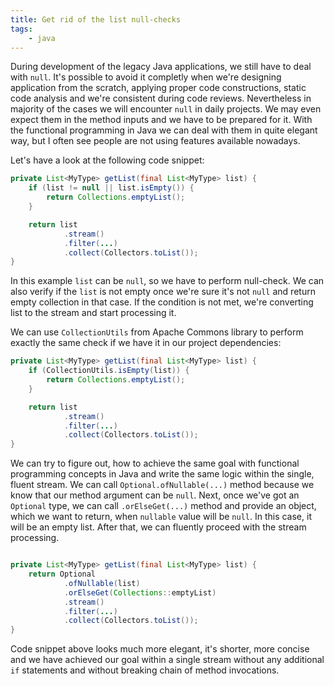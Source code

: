 ```yaml
---
title: Get rid of the list null-checks
tags:
    - java
---
```


During development of the legacy Java applications, we still have to deal with `null`. It's possible to avoid it completly when we're designing application from the scratch, applying proper code constructions, static code analysis and we're consistent during code reviews. Nevertheless in majority of the cases we will encounter `null` in daily projects. We may even expect them in the method inputs and we have to be prepared for it. With the functional programming in Java we can deal with them in quite elegant way, but I often see people are not using features available nowadays.

Let's have a look at the following code snippet:

```java
private List<MyType> getList(final List<MyType> list) {
    if (list != null || list.isEmpty()) {
        return Collections.emptyList();
    }

    return list
            .stream()
            .filter(...)
            .collect(Collectors.toList());
}
```

In this example `list` can be `null`, so we have to perform null-check. We can also verify if the `list` is not empty once we're sure it's not `null` and return empty collection in that case. If the condition is not met, we're converting list to the stream and start processing it.

We can use `CollectionUtils` from Apache Commons library to perform exactly the same check if we have it in our project dependencies:

```java
private List<MyType> getList(final List<MyType> list) {
    if (CollectionUtils.isEmpty(list)) {
        return Collections.emptyList();
    }

    return list
            .stream()
            .filter(...)
            .collect(Collectors.toList());
}
```

We can try to figure out, how to achieve the same goal with functional programming concepts in Java and write the same logic within the single, fluent stream. We can call `Optional.ofNullable(...)` method because we know that our method argument can be `null`. Next, once we've got an `Optional` type, we can call `.orElseGet(...)` method and provide an object, which we want to return, when `nullable` value will be `null`. In this case, it will be an empty list. After that, we can fluently proceed with the stream processing.

```java

private List<MyType> getList(final List<MyType> list) {
    return Optional
            .ofNullable(list)
            .orElseGet(Collections::emptyList)
            .stream()
            .filter(...)
            .collect(Collectors.toList());
}
```

Code snippet above looks much more elegant, it's shorter, more concise and we have achieved our goal within a single stream without any additional `if` statements and without breaking chain of method invocations.
